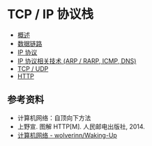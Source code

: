 # TCP / IP 协议栈

- [概述](https://github.com/ceezyyy/backend-notes/blob/master/Core/networking/notes/intro.md)
- [数据链路](https://github.com/ceezyyy/backend-notes/blob/master/Core/networking/notes/data-link.md)
- [IP 协议](https://github.com/ceezyyy/backend-notes/blob/master/Core/networking/notes/ip.md)
- [IP 协议相关技术 (ARP / RARP, ICMP, DNS)](https://github.com/ceezyyy/backend-notes/blob/master/Core/networking/notes/ip-ref.md)
- [TCP / UDP](https://github.com/ceezyyy/backend-notes/blob/master/Core/networking/notes/tcp-udp.md)
- [HTTP](https://github.com/ceezyyy/backend-notes/blob/master/Core/networking/notes/http.md)

## 参考资料

- 计算机网络：自顶向下方法
- 上野宣. 图解 HTTP[M]. 人民邮电出版社, 2014.
- [计算机网络 - wolverinn/Waking-Up](https://github.com/wolverinn/Waking-Up/blob/master/Computer%20Network.md)

